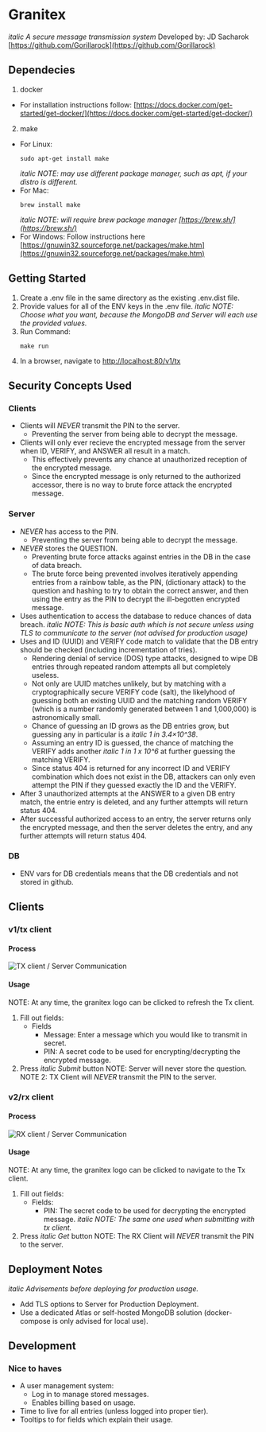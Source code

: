 # Granitex
_italic A secure message transmission system_
Developed by: JD Sacharok [https://github.com/Gorillarock](https://github.com/Gorillarock)

## Dependecies
1. docker
- For installation instructions follow: [https://docs.docker.com/get-started/get-docker/](https://docs.docker.com/get-started/get-docker/)
2. make
- For Linux:
    ```
    sudo apt-get install make
    ```
    _italic NOTE: may use different package manager, such as apt, if your distro is different._
- For Mac:
    ```
    brew install make
    ```
    _italic NOTE: will require brew package manager  [https://brew.sh/](https://brew.sh/)_
- For Windows:
    Follow instructions here [https://gnuwin32.sourceforge.net/packages/make.htm](https://gnuwin32.sourceforge.net/packages/make.htm)


## Getting Started
1. Create a .env file in the same directory as the existing .env.dist file.
2. Provide values for all of the ENV keys in the .env file.
    _italic NOTE: Choose what you want, because the MongoDB and Server will each use the provided values._
3. Run Command:
    ```
    make run
    ```
4. In a browser, navigate to [http://localhost:80/v1/tx](http://localhost:80/v1/tx)

## Security Concepts Used
### Clients
- Clients will *NEVER* transmit the PIN to the server.
    - Preventing the server from being able to decrypt the message.
- Clients will only ever recieve the encrypted message from the server when ID, VERIFY, and ANSWER all result in a match.
    - This effectively prevents any chance at unauthorized reception of the encrypted message.
    - Since the encrypted message is only returned to the authorized accessor, there is no way to brute force attack the encrypted message.

### Server
- *NEVER* has access to the PIN.
    - Preventing the server from being able to decrypt the message.
- *NEVER* stores the QUESTION.
    - Preventing brute force attacks against entries in the DB in the case of data breach.
    - The brute force being prevented involves iteratively appending entries from a rainbow table, as the PIN, (dictionary attack) to the question and hashing to try to obtain the correct answer, and then using the entry as the PIN to decrypt the ill-begotten encrypted message.
- Uses authentication to access the database to reduce chances of data breach.
    _italic NOTE: This is basic auth which is not secure unless using TLS to communicate to the server (not advised for production usage)_
- Uses and ID (UUID) and VERIFY code match to validate that the DB entry should be checked (including incrementation of tries).
    - Rendering denial of service (DOS) type attacks, designed to wipe DB entries through repeated random attempts all but completely useless.
    - Not only are UUID matches unlikely, but by matching with a cryptographically secure VERIFY code (salt), the likelyhood of guessing both an existing UUID and the matching random VERIFY (which is a number randomly generated between 1 and 1,000,000) is astronomically small.
    - Chance of guessing an ID grows as the DB entries grow, but guessing any in particular is a _italic 1 in 3.4×10^38_.
    - Assuming an entry ID is guessed, the chance of matching the VERIFY adds another _italic 1 in 1 x 10^6_ at further guessing the matching VERIFY.
    - Since status 404 is returned for any incorrect ID and VERIFY combination which does not exist in the DB, attackers can only even attempt the PIN if they guessed exactly the ID and the VERIFY.
- After 3 unauthorized attempts at the ANSWER to a given DB entry match, the entrie entry is deleted, and any further attempts will return status 404.
- After successful authorized access to an entry, the server returns only the encrypted message, and then the server deletes the entry, and any further attempts will return status 404.

### DB
- ENV vars for DB credentials means that the DB credentials and not stored in github.


## Clients
### v1/tx client
#### Process
![TX client / Server Communication](./diagrams/c1_serv_swim.jpg)

#### Usage
NOTE: At any time, the granitex logo can be clicked to refresh the Tx client.
1. Fill out fields:
    - Fields
        - Message: Enter a message which you would like to transmit in secret.
        - PIN:     A secret code to be used for encrypting/decrypting the encrypted message.
2. Press _italic Submit_ button
NOTE: Server will never store the question.
NOTE 2: TX Client will *NEVER* transmit the PIN to the server.

### v2/rx client
#### Process
![RX client / Server Communication](./diagrams/c2_serv_swim.jpg)

#### Usage
NOTE: At any time, the granitex logo can be clicked to navigate to the Tx client.
1. Fill out fields:
    - Fields:
        - PIN: The secret code to be used for decrypting the encrypted message.
        _italic NOTE: The same one used when submitting with tx client._
2. Press _italic Get_ button
NOTE: The RX Client will *NEVER* transmit the PIN to the server.

## Deployment Notes
_italic Advisements before deploying for production usage._
- Add TLS options to Server for Production Deployment.
- Use a dedicated Atlas or self-hosted MongoDB solution (docker-compose is only advised for local use).


## Development
### Nice to haves
- A user management system:
    - Log in to manage stored messages.
    - Enables billing based on usage.
- Time to live for all entries (unless logged into proper tier).
- Tooltips to for fields which explain their usage.
